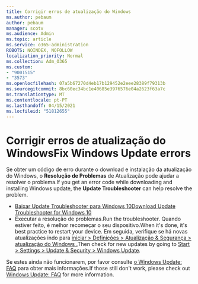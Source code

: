 ```yaml
---
title: Corrigir erros de atualização do Windows
ms.author: pebaum
author: pebaum
manager: scotv
ms.audience: Admin
ms.topic: article
ms.service: o365-administration
ROBOTS: NOINDEX, NOFOLLOW
localization_priority: Normal
ms.collection: Adm_O365
ms.custom:
- "9001515"
- "3573"
ms.openlocfilehash: 07a5b67270d4eb17b129452e2eee28389f79313b
ms.sourcegitcommit: 8bc60ec34bc1e40685e3976576e04a2623f63a7c
ms.translationtype: MT
ms.contentlocale: pt-PT
ms.lasthandoff: 04/15/2021
ms.locfileid: "51812655"
---
```

# <a name="fix-windows-update-errors"></a><span data-ttu-id="92405-102">Corrigir erros de atualização do Windows</span><span class="sxs-lookup"><span data-stu-id="92405-102">Fix Windows Update errors</span></span>

<span data-ttu-id="92405-103">Se obter um código de erro durante o download e instalação da atualização do Windows, o **Resolução de Problemas** de Atualização pode ajudar a resolver o problema.</span><span class="sxs-lookup"><span data-stu-id="92405-103">If you get an error code while downloading and installing Windows update, the **Update Troubleshooter** can help resolve the problem.</span></span>

- [<span data-ttu-id="92405-104">Baixar Update Troubleshooter para Windows 10</span><span class="sxs-lookup"><span data-stu-id="92405-104">Download Update Troubleshooter for Windows 10</span></span>](https://support.microsoft.com/help/4027322/windows-update-troubleshooter)
- <span data-ttu-id="92405-105">Executar a resolução de problemas.</span><span class="sxs-lookup"><span data-stu-id="92405-105">Run the troubleshooter.</span></span> <span data-ttu-id="92405-106">Quando estiver feito, é melhor recomeçar o seu dispositivo.</span><span class="sxs-lookup"><span data-stu-id="92405-106">When it's done, it's best practice to restart your device.</span></span> <span data-ttu-id="92405-107">Em seguida, verifique se há novas atualizações indo para [iniciar > Definições > Atualização & Segurança > atualização do Windows .](ms-settings:windowsupdate)</span><span class="sxs-lookup"><span data-stu-id="92405-107">Then check for new updates by going to [Start > Settings > Update & Security > Windows Update](ms-settings:windowsupdate).</span></span>

<span data-ttu-id="92405-108">Se estes ainda não funcionarem, por favor consulte [o Windows Update: FAQ](https://support.microsoft.com/help/12373/windows-update-faq) para obter mais informações.</span><span class="sxs-lookup"><span data-stu-id="92405-108">If those still don't work, please check out [Windows Update: FAQ](https://support.microsoft.com/help/12373/windows-update-faq) for more information.</span></span>

